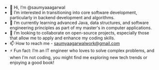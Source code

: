 - 👋 Hi, I’m @saumyaaagarwal
- 👀 I’m interested in transitioning into core software development, particularly in backend development and algorithms.
- 🌱 I’m currently learning advanced Java, data structures, and software engineering principles as part of my master's in computer applications.
- 💞️ I’m looking to collaborate on open-source projects, especially those that allow me to apply and enhance my coding skills.
- 📫 How to reach me - saumyaagarwalwork@gmail.com
- ⚡ Fun fact: I’m an IT engineer who loves to solve complex problems, and when I'm not coding, you might find me exploring new tech trends or enjoying a good book!

<!---
saumyaaagarwal/saumyaaagarwal is a ✨ special ✨ repository because its `README.md` (this file) appears on your GitHub profile.
You can click the Preview link to take a look at your changes.
--->
